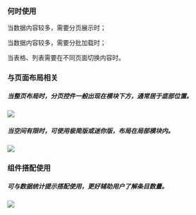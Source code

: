 


### 何时使用

当数据内容较多，需要分页展示时；

当数据内容较多，需要分批加载时；

当表格、列表需要在不同页面切换内容时。

### 与页面布局相关

##### 当整页布局时，分页控件一般出现在模块下方，通常居于底部位置。

<div class="legend">
  <div class="item">
    <img src="https://oteam-tdesign-1258344706.cos.ap-guangzhou.myqcloud.com/site/design/pagination-2@2x.png"/>
  </div>

  <div class="item"></div>
</div>


##### 当空间有限时，可使用极简版或迷你版，布局在局部模块内。

<div class="legend">
  <div class="item">
    <img src="https://oteam-tdesign-1258344706.cos.ap-guangzhou.myqcloud.com/site/design/pagination-1@2x.png"/>
  </div>

  <div class="item"></div>
</div>


### 组件搭配使用

##### 可与数据统计提示搭配使用，更好辅助用户了解条目数量。

<div class="legend">
  <div class="item">
    <img src="https://oteam-tdesign-1258344706.cos.ap-guangzhou.myqcloud.com/site/design/pagination-3@2x.png" />
  </div>

  <div class="item"></div>
</div>



